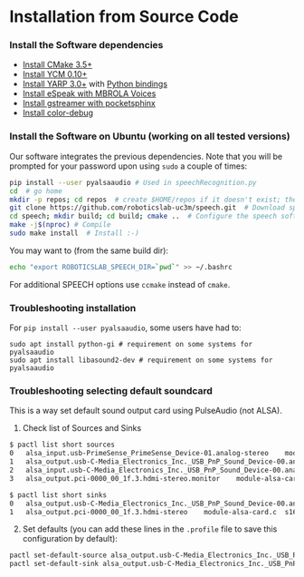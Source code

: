 # Installation from Source Code

### Install the Software dependencies

- [Install CMake 3.5+](https://github.com/roboticslab-uc3m/installation-guides/blob/master/install-cmake.md/)
- [Install YCM 0.10+](https://github.com/roboticslab-uc3m/installation-guides/blob/master/install-ycm.md/)
- [Install YARP 3.0+](https://github.com/roboticslab-uc3m/installation-guides/blob/master/install-yarp.md/)
with [Python bindings](https://github.com/roboticslab-uc3m/installation-guides/blob/master/install-yarp.md#install-python-bindings)
- [Install eSpeak with MBROLA Voices](https://github.com/roboticslab-uc3m/installation-guides/blob/master/install-espeak-mbrola.md/)
- [Install gstreamer with pocketsphinx](https://github.com/roboticslab-uc3m/installation-guides/blob/master/install-gstreamer-pocketsphinx.md/)
- [Install color-debug](https://github.com/roboticslab-uc3m/color-debug)

### Install the Software on Ubuntu (working on all tested versions)

Our software integrates the previous dependencies. Note that you will be prompted for your password upon using `sudo` a couple of times:

```bash
pip install --user pyalsaaudio # Used in speechRecognition.py
cd  # go home
mkdir -p repos; cd repos  # create $HOME/repos if it doesn't exist; then, enter it
git clone https://github.com/roboticslab-uc3m/speech.git  # Download speech software from the repository
cd speech; mkdir build; cd build; cmake ..  # Configure the speech software
make -j$(nproc) # Compile
sudo make install  # Install :-)
```

You may want to (from the same build dir):
```bash
echo "export ROBOTICSLAB_SPEECH_DIR=`pwd`" >> ~/.bashrc
```
For additional SPEECH options use `ccmake` instead of `cmake`.

### Troubleshooting installation
For `pip install --user pyalsaaudio`, some users have had to:
```
sudo apt install python-gi # requirement on some systems for pyalsaaudio
sudo apt install libasound2-dev # requirement on some systems for pyalsaaudio
```

### Troubleshooting selecting default soundcard
This is a way set default sound output card using PulseAudio (not ALSA).

1. Check list of Sources and Sinks
```bash
$ pactl list short sources
0	alsa_input.usb-PrimeSense_PrimeSense_Device-01.analog-stereo	module-alsa-card.c	s16le 2ch 44100Hz
1	alsa_output.usb-C-Media_Electronics_Inc._USB_PnP_Sound_Device-00.analog-stereo.monitor	module-alsa-card.c	s16le 2ch 48000Hz	
2	alsa_input.usb-C-Media_Electronics_Inc._USB_PnP_Sound_Device-00.analog-mono	module-alsa-card.c	s16le 1ch 44100Hz	
3	alsa_output.pci-0000_00_1f.3.hdmi-stereo.monitor	module-alsa-card.c	s16le 2ch 44100Hz	

$ pactl list short sinks
0	alsa_output.usb-C-Media_Electronics_Inc._USB_PnP_Sound_Device-00.analog-stereo	module-alsa-card.c	s16le 2ch 48000Hz	
1	alsa_output.pci-0000_00_1f.3.hdmi-stereo	module-alsa-card.c	s16le 2ch 44100Hz	
```

2. Set defaults (you can add these lines in the `.profile` file to save this configuration by default):
```bash
pactl set-default-source alsa_output.usb-C-Media_Electronics_Inc._USB_PnP_Sound_Device-00.analog-stereo.monitor
pactl set-default-sink alsa_output.usb-C-Media_Electronics_Inc._USB_PnP_Sound_Device-00.analog-stereo
```

